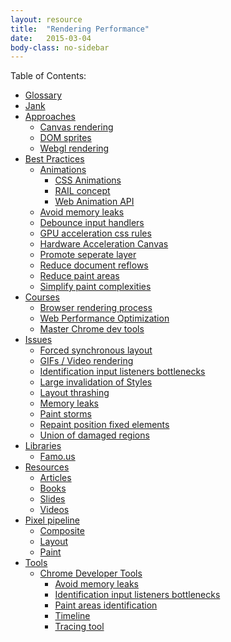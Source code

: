 ```yaml
---
layout: resource
title:  "Rendering Performance"
date:   2015-03-04
body-class: no-sidebar
---
```


Table of Contents:

<div class="directory-structure">
  <ul>
    <li>
      <a href="/rendering-performance/glossary">Glossary</a>
    </li>
    <li>
      <a href="/rendering-performance/jank">Jank</a>
    </li>
    <li>
      <a href="/rendering-performance/approaches">Approaches</a>
      <ul>
        <li>
          <a href="/rendering-performance/approaches/canvas-rendering">Canvas rendering</a>
        </li>
        <li>
          <a href="/rendering-performance/approaches/dom-sprites">DOM sprites</a>
        </li>
        <li>
          <a href="/rendering-performance/approaches/webgl-rendering">Webgl rendering</a>
        </li>
      </ul>
    </li>
    <li>
      <a href="/rendering-performance/best-practices">Best Practices</a>
      <ul>
        <li>
          <a href="/rendering-performance/best-practices/animations">Animations</a>
          <ul>
            <li>
              <a href="/rendering-performance/best-practices/animations/css-animations">CSS Animations</a>
            </li>
            <li>
              <a href="/rendering-performance/best-practices/animations/rail-animation">RAIL concept</a>
            </li>
            <li>
              <a href="/rendering-performance/best-practices/animations/web-animation-api">Web Animation API</a>
            </li>
          </ul>
        </li>
        <li>
          <a href="/rendering-performance/best-practices/avoid-memory-leaks">Avoid memory leaks</a>
        </li>
        <li>
          <a href="/rendering-performance/best-practices/debounce-input-handlers">Debounce input handlers</a>
        </li>
        <li>
          <a href="/rendering-performance/best-practices/gpu-acceleration-css-rules">GPU acceleration css rules</a>
        </li>
        <li>
          <a href="/rendering-performance/best-practices/hardware-acceleration-canvas">Hardware Acceleration Canvas</a>
        </li>
        <li>
          <a href="/rendering-performance/best-practices/promote-seperate-layer">Promote seperate layer</a>
        </li>
        <li>
          <a href="/rendering-performance/best-practices/reduce-document-reflows">Reduce document reflows</a>
        </li>
        <li>
          <a href="/rendering-performance/best-practices/reduce-paint-areas">Reduce paint areas</a>
        </li>
        <li>
          <a href="/rendering-performance/best-practices/simplify-paint-complexities">Simplify paint complexities</a>
        </li>
      </ul>
    </li>
    <li>
      <a href="/rendering-performance/courses">Courses</a>
      <ul>
        <li>
          <a href="/rendering-performance/courses/browser-rendering-process">Browser rendering process</a>
        </li>
        <li>
          <a href="/rendering-performance/courses/web-performance-optimization">Web Performance Optimization</a>
        </li>
        <li>
          <a href="/rendering-performance/courses/master-chrome-dev-tools">Master Chrome dev tools</a>
        </li>
      </ul>
    </li>
    <li>
      <a href="/rendering-performance/issues">Issues</a>
      <ul>
        <li>
          <a href="/rendering-performance/issues/forced-synchronous-layout">Forced synchronous layout</a>
        </li>
        <li>
          <a href="/rendering-performance/issues/gifs-video-rendering">GIFs / Video rendering</a>
        </li>
        <li>
          <a href="/rendering-performance/issues/input-listeners-bottlenecks">Identification input listeners bottlenecks</a>
        </li>
        <li>
          <a href="/rendering-performance/issues/large-invalidation-styles">Large invalidation of Styles</a>
        </li>
        <li>
          <a href="/rendering-performance/issues/layout-thrashing">Layout thrashing</a>
        </li>
        <li>
          <a href="/rendering-performance/issues/memory-leaks">Memory leaks</a>
        </li>
        <li>
          <a href="/rendering-performance/issues/paint-storms">Paint storms</a>
        </li>
        <li>
          <a href="/rendering-performance/issues/repaint-position-fixed-elements">Repaint position fixed elements</a>
        </li>
        <li>
          <a href="/rendering-performance/issues/union-of-damaged-regions">Union of damaged regions</a>
        </li>
      </ul>
    </li>
    <li>
      <a href="/rendering-performance/libraries">Libraries</a>
      <ul>
        <li>
          <a href="/rendering-performance/libraries/famous-library">Famo.us</a>
        </li>
      </ul>
    </li>
    <li>
      <a href="/rendering-performance/resources">Resources</a>
      <ul>
        <li>
          <a href="/rendering-performance/resources/articles">Articles</a>
        </li>
        <li>
          <a href="/rendering-performance/resources/books">Books</a>
        </li>
        <li>
          <a href="/rendering-performance/resources/slides">Slides</a>
        </li>
        <li>
          <a href="/rendering-performance/resources/videos">Videos</a>
        </li>
      </ul>
    </li>
    <li>
      <a href="/rendering-performance/pixel-pipeline">Pixel pipeline</a>
      <ul>
        <li>
          <a href="/rendering-performance/pixel-pipeline/composite">Composite</a>
        </li>
        <li>
          <a href="/rendering-performance/pixel-pipeline/layout">Layout</a>
        </li>
        <li>
          <a href="/rendering-performance/pixel-pipeline/paint">Paint</a>
        </li>
      </ul>
    </li>
    <li>
      <a href="/rendering-performance/tools">Tools</a>
      <ul>
        <li>
          <a href="/rendering-performance/tools/chrome-dev-tools">Chrome Developer Tools</a>
          <ul>
            <li>
              <a href="/rendering-performance/tools/chrome-dev-tools/avoid-memory-leaks">Avoid memory leaks</a>
            </li>
            <li>
              <a href="/rendering-performance/tools/chrome-dev-tools/identification-input-listeners-bottlenecks">Identification input listeners bottlenecks</a>
            </li>
            <li>
              <a href="/rendering-performance/tools/chrome-dev-tools/paint-areas-identification">Paint areas identification</a>
            </li>
            <li>
              <a href="/rendering-performance/tools/chrome-dev-tools/timeline">Timeline</a>
            </li>
            <li>
              <a href="/rendering-performance/tools/chrome-dev-tools/tracing-tools">Tracing tool</a>
            </li>
          </ul>
        </li>
      </ul>
    </li>
  </ul>
</div>
